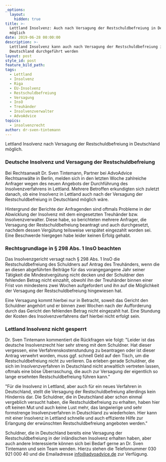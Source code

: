 ```yaml
---
_options:
  layout:
    hidden: true
title: >-
  Lettland Insolvenz: Auch nach Versagung der Restschuldbefreiung in Deutschland
  möglich
date: 2019-06-28 00:00:00
description: >-
  Lettland Insolvenz kann auch nach Versagung der Restschuldbefreiung in
  Deutschland durchgeführt werden
layout: post
style_id: post
feature_bild_path:
tags:
  - Lettland
  - Insolvenz
  - Riga
  - EU-Insolvenz
  - Restschuldbefreiung
  - Versagung
  - InsO
  - Treuhänder
  - Insolvenzverwalter
  - AdvoAdvice
topics:
  - insolvenzrecht
author: dr-sven-tintemann
---
```


Lettland Insolvenz nach Versagung der Restschuldbefreiung in Deutschland möglich.&nbsp;

### Deutsche Insolvenz und Versagung der Restschuldbefreiung

Bei Rechtsanwalt Dr. Sven Tintemann, Partner bei AdvoAdvice Rechtsanw&auml;lte in Berlin, melden sich in den letzten Woche zahlreiche Anfrager wegen des neuen Angebots der Durchf&uuml;hrung des Insolvenzverfahrens in Lettland. Mehrere Betroffen erkundigten sich zuletzt danach, ob eine Insolvenz in Lettland auch nach der Versagung der Restschuldbefreiung in Deutschland möglich w&auml;re.&nbsp;

Hintergrund der Berichte der Anfragenden sind oftmals Probleme in der Abwicklung der Insolvenz mit dem eingesetzten Treuh&auml;nder bzw. Insolvenzverwalter. Diese habe, so berichteten mehrere Anfrager, die Versagung der Restschuldbefreiung beantragt und auch durchgesetzt, nachdem dessen Verg&uuml;tung teilsweise versp&auml;tet eingezahlt worden sei. Eine Beschwerde hiergegen habe leider keinen Erfolg gehabt.&nbsp;

### Rechtsgrundlage in &sect; 298 Abs. 1 InsO beachten

Das Insolvenzgericht versagt nach &sect; 298 Abs. 1 InsO die Restschuldbefreiung des Schuldners auf Antrag des Treuh&auml;nders, wenn die an diesen abgef&uuml;hrten Beitr&auml;ge f&uuml;r das vorangegangene Jahr seiner T&auml;tigkeit die Mindestverg&uuml;tung nicht decken und der Schuldner den fehlenden Betrag nicht einzahlt, obwohl ihn der Treuh&auml;nder binnen einer Frist von mindestens zwei Wochen aufgefordert und ihn auf die Möglichkeit der Versagung der Restschuldbefreiung hingewiesen hat.&nbsp;

Eine Versagung kommt hierbei nur in Betracht, soweit das Gericht den Schuldner angehört und er binnen zwei Wochen nach der Aufforderung durch das Gericht den fehlenden Betrag nicht eingezahlt hat. Eine Stundung der Kosten des Insolvenzverfahrens darf hierbei nicht erfolgt sein.&nbsp;

### Lettland Insolvenz nicht gesperrt

Dr. Sven Tintemann kommentiert die R&uuml;ckfragen wie folgt: "Leider ist das deutsche Insolvenzrecht hier sehr streng mit dem Schuldner. Hat dieser vergessen, eine Verfahrenskostenstundung zu beantragen oder ist dieser Antrag verwehrt worden, muss ggf. schnell Geld auf den Tisch, um die Restschuldbefreiung nicht zu verlieren. Da erleben gerade Schuldner, die sich im Insolvenzverfahren in Deutschland nicht anwaltlich vertreten lassen, oftmals eine böse &Uuml;berraschung, die auch zur Versagung der eigentlich so lange ersehnten Restschuldbefreiung f&uuml;hren kann."

"F&uuml;r die Insolvenz in Lettland, aber auch f&uuml;r ein neues Verfahren in Deutschland, stellt die Versagung der Restschuldbefreiung allerdings kein Hindernis dar. Die Schuldner, die in Deutschland aber schon einmal vergeblich versucht haben, die Restschuldbefreiung zu erhalten, haben hier oft keinen Mut und auch keine Lust mehr, das langwierige und sehr formstrenge Insolvenzverfahren in Deutschland zu wiederholen. Hier kann mit einer Insolvenz in Lettland schnelle und auch effiziente Hilfe zur Erlangung der erw&uuml;nschten Restschuldbefreiung angeboten werden."

Schuldner, die in Deutschland bereits eine Versagung der Restschuldbefreiung in der inl&auml;ndischen Insolvenz erhalten haben, aber auch andere Interessierte können sich bei Bedarf gerne an Dr. Sven Tintemann und sein Team wenden. Hierzu stehen die Telefonnummer 030 921 000 40 und die Emailadresse info@advoadvice.de zur Verf&uuml;gung.